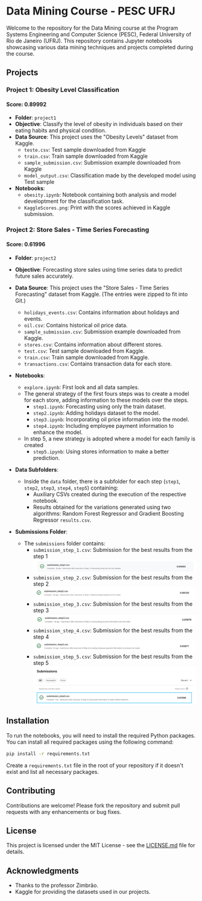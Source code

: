 
# Data Mining Course - PESC UFRJ

Welcome to the repository for the Data Mining course at the Program Systems Engineering and Computer Science (PESC), Federal University of Rio de Janeiro (UFRJ). This repository contains Jupyter notebooks showcasing various data mining techniques and projects completed during the course.

## Projects

### Project 1: Obesity Level Classification
#### Score: 0.89992

- **Folder**: `project1`
- **Objective**: Classify the level of obesity in individuals based on their eating habits and physical condition.
- **Data Source**: This project uses the "Obesity Levels" dataset from Kaggle.
  - `teste.csv`: Test sample downloaded from Kaggle
  - `train.csv`: Train sample downloaded from Kaggle
  - `sample_submission.csv`: Submission example downloaded from Kaggle
  - `model_output.csv`: Classification made by the developed model using Test sample
- **Notebooks**:
  - `obesity.ipynb`: Notebook containing both analysis and model developtment for the classification task.
  - `KaggleScores.png`: Print with the scores achieved in Kaggle submission.

### Project 2: Store Sales - Time Series Forecasting
#### Score: 0.61996

- **Folder**: `project2`
- **Objective**: Forecasting store sales using time series data to predict future sales accurately.
- **Data Source**: This project uses the "Store Sales - Time Series Forecasting" dataset from Kaggle. (The entries were zipped to fit into Git.)
  - `holidays_events.csv`: Contains information about holidays and events.
  - `oil.csv`: Contains historical oil price data.
  - `sample_submission.csv`: Submission example downloaded from Kaggle.
  - `stores.csv`: Contains information about different stores.
  - `test.csv`: Test sample downloaded from Kaggle.
  - `train.csv`: Train sample downloaded from Kaggle.
  - `transactions.csv`: Contains transaction data for each store.

- **Notebooks**:
  - `explore.ipynb`: First look and all data samples.
  - The general strategy of the first fours steps was to create a model for each store, adding information to these models over the steps.
    - `step1.ipynb`: Forecasting using only the train dataset.
    - `step2.ipynb`: Adding holidays dataset to the model.
    - `step3.ipynb`: Incorporating oil price information into the model.
    - `step4.ipynb`: Including employee payment information to enhance the model.
  - In step 5, a new strategy is adopted where a model for each family is created
    - `step5.ipynb`: Using stores information to make a better prediction.

- **Data Subfolders**:
  - Inside the `data` folder, there is a subfolder for each step (`step1`, `step2`, `step3`, `step4`, `step5`) containing:
    - Auxiliary CSVs created during the execution of the respective notebook.
    - Results obtained for the variations generated using two algorithms: Random Forest Regressor and Gradient Boosting Regressor `results.csv`.

- **Submissions Folder**:
  - The `submissions` folder contains:
    - `submission_step_1.csv`: Submission for the best results from the step 1
    ![Alt text](./project2/Data/submssions/step1_kaggle.png)
    - `submission_step_2.csv`: Submission for the best results from the step 2
     ![Alt text](./project2/Data/submssions/step2_kaggle.png)
    - `submission_step_3.csv`: Submission for the best results from the step 3
    ![Alt text](./project2/Data/submssions/step3_kaggle.png)
    - `submission_step_4.csv`: Submission for the best results from the step 4
    ![Alt text](./project2/Data/submssions/step4_kaggle.png)
    - `submission_step_5.csv`: Submission for the best results from the step 5
    ![Alt text](./project2/Data/submssions/step5_kaggle.png)

## Installation

To run the notebooks, you will need to install the required Python packages. You can install all required packages using the following command:

```bash
pip install -r requirements.txt
```

Create a `requirements.txt` file in the root of your repository if it doesn't exist and list all necessary packages.

## Contributing

Contributions are welcome! Please fork the repository and submit pull requests with any enhancements or bug fixes.

## License

This project is licensed under the MIT License - see the [LICENSE.md](LICENSE.md) file for details.

## Acknowledgments

- Thanks to the professor Zimbrão.
- Kaggle for providing the datasets used in our projects.
